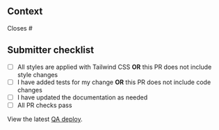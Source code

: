 ## Context

<!-- Summarize the change and why you are making it -->

Closes # <!-- Add the ID of the related issue here -->

## Submitter checklist

- [ ] All styles are applied with Tailwind CSS **OR** this PR does not include style changes
- [ ] I have added tests for my change **OR** this PR does not include code changes
- [ ] I have updated the documentation as needed
- [ ] All PR checks pass

View the latest [QA deploy](https://guesstimator-qa.superfun.link).

